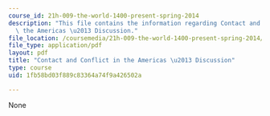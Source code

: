 ```yaml
---
course_id: 21h-009-the-world-1400-present-spring-2014
description: "This file contains the information regarding Contact and Conflict in\
  \ the Americas \u2013 Discussion."
file_location: /coursemedia/21h-009-the-world-1400-present-spring-2014/1fb58bd03f889c83364a74f9a426502a_MIT21H_009S14_Lec_8.pdf
file_type: application/pdf
layout: pdf
title: "Contact and Conflict in the Americas \u2013 Discussion"
type: course
uid: 1fb58bd03f889c83364a74f9a426502a

---
```

None